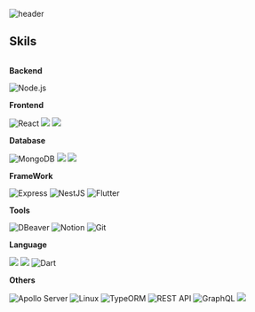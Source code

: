![header](https://capsule-render.vercel.app/api?type=transparent&color=auto&height=100&section=header&text=Hellow!!&fontSize=90)

## Skils
<div style="display:flex; flex-direction:column; align-items:flex-start;">
    <!-- Backend -->
    <p><strong>Backend</strong></p>
    <div>
        <img src="https://img.shields.io/badge/Node.js-339933?style=for-the-badge&logo=node.js&logoColor=white" alt="Node.js"> 
    </div>
     <!-- Frontend -->
    <p><strong>Frontend</strong></p>
    <div>
     <img src="https://img.shields.io/badge/React-20232A?style=for-the-badge&logo=react&logoColor=61DAFB" alt="React" />
        <img src="https://img.shields.io/badge/html5-E34F26?style=for-the-badge&logo=html5&logoColor=white"> 
        <img src="https://img.shields.io/badge/css-1572B6?style=for-the-badge&logo=css3&logoColor=white"> 
    </div>
    <!-- Database -->
    <p><strong>Database</strong></p>
    <div>
        <img src="https://img.shields.io/badge/MongoDB-47A248?style=for-the-badge&logo=mongodb&logoColor=white" alt="MongoDB" />
        <img src="https://img.shields.io/badge/mysql-4479A1?style=for-the-badge&logo=mysql&logoColor=white"> 
        <img src="https://img.shields.io/badge/firebase-FFCA28?style=for-the-badge&logo=firebase&logoColor=white">
    </div>
    <!-- FrameWork -->
    <p><strong>FrameWork</strong></p>
    <div>
         <img src="https://img.shields.io/badge/Express-000000?style=for-the-badge&logo=express&logoColor=white" alt="Express" />
    <img src="https://img.shields.io/badge/NestJS-e0234e?style=for-the-badge&logo=nestjs&logoColor=white" alt="NestJS"> 
                <img src="https://img.shields.io/badge/Flutter-02569B?style=for-the-badge&logo=flutter&logoColor=white" alt="Flutter" />
    </div>
     <!-- Tools -->
    <p><strong>Tools</strong></p>
    <div>
       <img src="https://img.shields.io/badge/DBeaver-503E74?style=for-the-badge&logo=dbeaver&logoColor=white" alt="DBeaver" />
          <img src="https://img.shields.io/badge/Notion-000000?style=for-the-badge&logo=notion&logoColor=white" alt="Notion" />
    <img src="https://img.shields.io/badge/Git-F05032?style=for-the-badge&logo=git&logoColor=white" alt="Git" />
    </div>
      <!-- Language -->
    <p><strong>Language</strong></p>
    <div
                <img src="https://img.shields.io/badge/javascript-F7DF1E?style=for-the-badge&logo=javascript&logoColor=black"> 
          <img src="https://img.shields.io/badge/TypeScript-007396?style=for-the-badge&logo=Typescript&logoColor=white"> 
                <img src="https://img.shields.io/badge/Kotlin-7F52FF?style=for-the-badge&logo=kotlin&logoColor=white">
        <img src="https://img.shields.io/badge/Dart-0175C2?style=for-the-badge&logo=dart&logoColor=white" alt="Dart" />
    </div>
    <!-- Others -->
    <p><strong>Others</strong></p>
    <div>
         <img src="https://img.shields.io/badge/Apollo%20Server-311C87?style=for-the-badge&logo=apollographql&logoColor=white" alt="Apollo Server" />
    <img src="https://img.shields.io/badge/Linux-FCC624?style=for-the-badge&logo=linux&logoColor=black" alt="Linux" />
         <img src="https://img.shields.io/badge/TypeORM-007ACC?style=for-the-badge&logo=typeorm&logoColor=white" alt="TypeORM"> 
    <img src="https://img.shields.io/badge/REST%20API-005571?style=for-the-badge" alt="REST API" />
    <img src="https://img.shields.io/badge/GraphQL-E10098?style=for-the-badge&logo=graphql&logoColor=white" alt="GraphQL" />
        <img src="https://img.shields.io/badge/Andoid Studio-3DDC84?style=for-the-badge&logo=android studio&logoColor=white">
</div><br>
</div>
